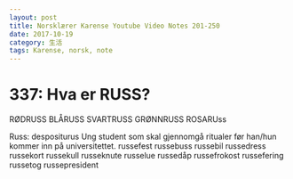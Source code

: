```yaml
---
layout: post
title: Norsklærer Karense Youtube Video Notes 201-250
date: 2017-10-19
category: 生活
tags: Karense, norsk, note
---
```


# 337: Hva er RUSS?
RØDRUSS 
BLÅRUSS
SVARTRUSS
GRØNNRUSS
ROSARUss

Russ: despositurus
Ung student som skal gjennomgå ritualer før han/hun kommer inn på universitettet.
russefest
russebuss
russebil
russedress
russekort
russekull
russeknute
russelue
russedåp
russefrokost
russefering
russetog
russepresident
